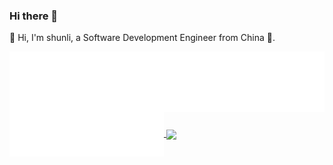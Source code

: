 ### Hi there 👋

👋 Hi, I'm shunli, a Software Development Engineer from China 🚀.

<a href="https://github.com/fengshunli">
  <img align="center"  src="./header.svg" />
</a>
<a href="https://github.com/fengshunli">
  <img align="center" width="49%" src="./activity.svg" />
</a>
<a href="https://github.com/fengshunli">
  <img align="center" src="https://github-readme-stats.vercel.app/api?username=fengshunli&show_icons=true&theme=dark&bg_color=30,e96443,904e95&title_color=fff&text_color=fff" />
</a>
